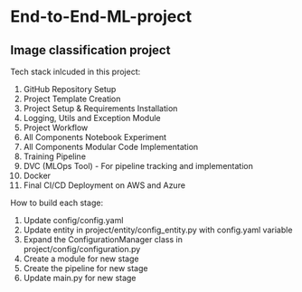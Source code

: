 # End-to-End-ML-project
## Image classification project

Tech stack inlcuded in this project:
1. GitHub Repository Setup
2. Project Template Creation
3. Project Setup & Requirements Installation
4. Logging, Utils and Exception Module
5. Project Workflow
6. All Components Notebook Experiment
7. All Components Modular Code Implementation
8. Training Pipeline
9. DVC (MLOps Tool) - For pipeline tracking and implementation
10. Docker
11. Final CI/CD Deployment on AWS and Azure



How to build each stage:
1) Update config/config.yaml
2) Update entity in project/entity/config_entity.py with config.yaml variable
3) Expand the ConfigurationManager class in project/config/configuration.py
4) Create a module for new stage
5) Create the pipeline for new stage 
6) Update main.py for new stage
